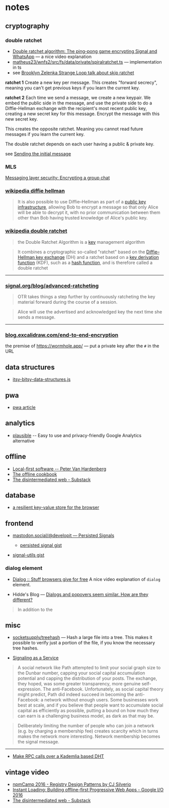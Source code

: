 # notes

## cryptography

### double ratchet

* [Double ratchet algorithm: The ping-pong game encrypting Signal and WhatsApp](https://www.youtube.com/watch?v=7uEeE3TUqmU&ab_channel=ChalkTalk) — a nice video explanation
* [matheus23/wnfs2/src/fs/data/private/spiralratchet.ts](https://github.com/oddsdk/ts-odd/blob/matheus23/wnfs2/src/fs/data/private/spiralratchet.ts) — implementation in ts
* see [Brooklyn Zelenka Strange Loop talk about skip ratchet](https://www.youtube.com/watch?v=3UjQd-JnMrQ&t=178s&ab_channel=StrangeLoopConference)

**ratchet 1**
Create a new key per message. This creates "forward secrecy", meaning you can't get previous keys if you learn the current key.

**ratchet 2**
Each time we send a message, we create a new keypair. We embed the public side in the message, and use the private side to do a Diffie-Hellman exchange with the recipient's most recent public key, creating a new secret key for this message. Encrypt the message with this new secret key. 

This creates the opposite ratchet. Meaning you cannot read future messages if you learn the current key.

The double ratchet depends on each user having a public & private key.

see [Sending the initial message](https://www.signal.org/docs/specifications/x3dh/#sending-the-initial-message)

### MLS
[Messaging layer security: Encrypting a group chat](https://www.youtube.com/watch?v=FESp2LHd42U&ab_channel=ChalkTalk)

### [wikipedia diffie hellman](https://en.wikipedia.org/wiki/Diffie%E2%80%93Hellman_key_exchange#Triple_Diffie-Hellman_(3-DH))

> It is also possible to use Diffie–Hellman as part of a [public key infrastructure](https://en.wikipedia.org/wiki/Public_key_infrastructure), allowing Bob to encrypt a message so that only Alice will be able to decrypt it, with no prior communication between them other than Bob having trusted knowledge of Alice's public key.

### [wikipedia double ratchet](https://en.wikipedia.org/wiki/Double_Ratchet_Algorithm)

> the Double Ratchet Algorithm is a [key](https://en.wikipedia.org/wiki/Key_(cryptography)) management algorithm

> It combines a cryptographic so-called "ratchet" based on the [Diffie–Hellman key exchange](https://en.wikipedia.org/wiki/Diffie%E2%80%93Hellman_key_exchange) (DH) and a ratchet based on a [key derivation function](https://en.wikipedia.org/wiki/Key_derivation_function) (KDF), such as a [hash function](https://en.wikipedia.org/wiki/Hash_function), and is therefore called a double ratchet

-------

### [signal.org/blog/advanced-ratcheting](https://signal.org/blog/advanced-ratcheting/)

> OTR takes things a step further by continuously ratcheting the key material forward during the course of a session. 

> Alice will use the advertised and acknowledged key the next time she sends a message.

-------

### [blog.excalidraw.com/end-to-end-encryption](https://blog.excalidraw.com/end-to-end-encryption/)

the premise of https://wormhole.app/ — put a private key after the `#` in the URL 

## data structures
* [itsy-bitsy-data-structures.js](https://github.com/jamiebuilds/itsy-bitsy-data-structures/blob/master/itsy-bitsy-data-structures.js)

## pwa
* [pwa article](https://medium.com/google-developers/instant-loading-web-apps-with-an-application-shell-architecture-7c0c2f10c73#.51gp3l2z0)

## analytics
* [plausible](https://plausible.io/) -- Easy to use and privacy-friendly Google Analytics alternative

## offline
* [Local-first software -- Peter Van Hardenberg](https://www.youtube.com/watch?v=KrPsyr8Ig6M)
* [The offline cookbook](https://jakearchibald.com/2014/offline-cookbook/)
* [The disintermediated web - Substack](https://www.youtube.com/watch?v=6jcQoSraHcw&list=PL0CdgOSSGlBYnHAl_DZoy9BWvdVQjNKE2&index=4&ab_channel=NearForm)

## database
* [a resilient key-value store for the browser](https://github.com/gruns/ImmortalDB)

## frontend
* [mastodon.social/@developit — Persisted Signals](https://mastodon.social/@developit/110911126736335349)
  - [persisted signal gist](https://gist.github.com/developit/baa45015a607877a9a9e2697fb32ab8b)

* [signal-utils gist](https://gist.github.com/developit/a72311c247756f24da5b22d19c9dad48)

### dialog element
* [Dialog :: Stuff browsers give for free](https://www.youtube.com/watch?v=y8HjQETqrOM&ab_channel=DaveCross)
A nice video explanation of `dialog` element.

* Hidde's Blog — [Dialogs and popovers seem similar. How are they different?](https://hidde.blog/dialog-modal-popover-differences/)
> In addition to the [<dialog> element](https://html.spec.whatwg.org/dev/interactive-elements.html#the-dialog-element), HTML now has a [popover attribute](https://html.spec.whatwg.org/dev/popover.html#the-popover-attribute). This post goes into the differences between dialogs, popovers, overlays and disclosure widgets. We'll also look at what it means when an element is modal. All somewhat related concepts

## misc

* [socketsupply/treehash](https://github.com/socketsupply/treehash) — Hash a large file into a tree.
This makes it possible to verify just a portion of the file, if you know the necessary tree hashes.

* [Signaling as a Service](https://julian.digital/2020/03/28/signaling-as-a-service/)

> A social network like Path attempted to limit your social graph size to the Dunbar number, capping your social capital accumulation potential and capping the distribution of your posts. The exchange, they hoped, was some greater transparency, more genuine self-expression. The anti-Facebook. Unfortunately, as social capital theory might predict, Path did indeed succeed in becoming the anti-Facebook: a network without enough users. Some businesses work best at scale, and if you believe that people want to accumulate social capital as efficiently as possible, putting a bound on how much they can earn is a challenging business model, as dark as that may be.

> Deliberately limiting the number of people who can join a network (e.g. by charging a membership fee) creates scarcity which in turns makes the network more interesting. Network membership becomes the signal message.

-------

* [Make RPC calls over a Kademlia based DHT](https://github.com/mafintosh/dht-rpc)


## vintage video
* [npmCamp 2016 - Registry Design Patterns by CJ Silverio](https://www.youtube.com/watch?v=WucjSoBsOBQ&ab_channel=npm)
* [Instant Loading: Building offline-first Progressive Web Apps - Google I/O 2016](https://www.youtube.com/watch?v=cmGr0RszHc8&ab_channel=GoogleChromeDevelopers)
* [The disintermediated web - Substack](https://www.youtube.com/watch?v=6jcQoSraHcw&list=PL0CdgOSSGlBYnHAl_DZoy9BWvdVQjNKE2&index=4&ab_channel=NearForm)

